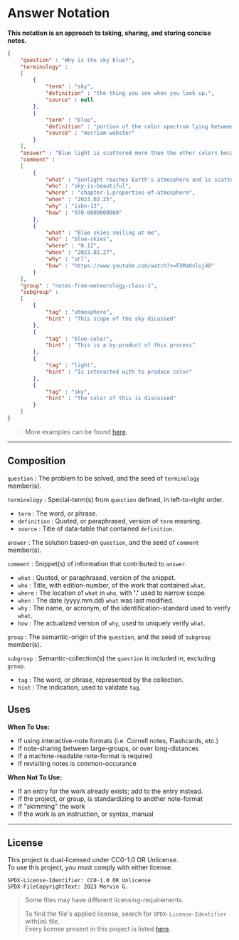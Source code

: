 <!--
  SPDX-License-Identifer: CC0-1.0 OR Unlicense
  SPDX-FileCopyrightText: 2023 Mervin G.

  SPDX-FileType: DOCUMENTATION
  SPDX-FileType: TEXT

  SPDX-FileComment: Overview of project details.
-->

# Answer Notation

**This notation is an approach to taking, sharing, and storing concise notes.**

```json
{
	"question" : "Why is the sky blue?",
	"terminology" :
	[
		{
			"term" : "sky",
			"definition" : "the thing you see when you look up.",
			"source" : null
		},
		{
			"term" : "blue",
			"definition" : "portion of the color spectrum lying between green and violet.",
			"source" : "merriam-webster"
		}
	],
	"answer" : "Blue light is scattered more than the other colors because it travels as shorter, smaller waves.",
	"comment" :
	[
		{
			"what" : "Sunlight reaches Earth's atmosphere and is scattered in all directions by all the gases and particles in the air",
			"who" : "sky-is-beautiful",
			"where" : "chapter-1.properties-of-atmosphere",
			"when" : "2023.02.25",
			"why" : "isbn-13",
			"how" : "978-0000000000"
		},
		{
			"what" : "Blue skies smiling at me",
			"who" : "blue-skies",
			"where" : "0.12",
			"when" : "2023.02.27",
			"why" : "url",
			"how" : "https://www.youtube.com/watch?v=FXMaUnluj40"
		}
	],
	"group" : "notes-from-meteorology-class-1",
	"subgroup" :
	[
		{
			"tag" : "atmosphere",
			"hint" : "This scope of the sky dicussed"
		},
		{
			"tag" : "blue-color",
			"hint" : "This is a by-product of this process"
		},
		{
			"tag" : "light",
			"hint" : "Is interacted with to produce color"
		},
		{
			"tag" : "sky",
			"hint" : "The color of this is discussed"
		}
	]
}
```

> More examples can be found [here](docs/notes).

___

## Composition

`question` : The problem to be solved, and the seed of `terminology` member(s).

`terminology` : Special-term(s) from `question` defined, in left-to-right order.

+ `term` : The word, or phrase.
+ `definition` : Quoted, or paraphrased, version of `term` meaning.
+ `source` : Title of data-table that contained `definition`.

`answer` : The solution based-on `question`, and the seed of `comment` member(s).

`comment` : Snippet(s) of information that contributed to `answer`.

+ `what` : Quoted, or paraphrased, version of the snippet.
+ `who` : Title, with edition-number, of the work that contained `what`.
+ `where` : The location of `what` in `who`, with **'.'** used to narrow scope.
+ `when` : The date (yyyy.mm.dd) `what` was last modified.
+ `why` :  The name, or acronym, of the identification-standard used to verify `what`.
+ `how` : The actualized version of `why`, used to uniquely verify `what`.

`group` : The semantic-origin of the `question`, and the seed of `subgroup` member(s).

`subgroup` : Semantic-collection(s) the `question` is included in, excluding `group`.

+ `tag` : The word, or phrase, represented by the collection.
+ `hint` : The indication, used to validate `tag`.

## Uses

**When To Use:**

+ If using interactive-note formats (i.e. Cornell notes, Flashcards, etc.)
+ If note-sharing between large-groups, or over long-distances
+ If a machine-readable note-format is required
+ If revisiting notes is common-occurance

**When Not To Use:**

+ If an entry for the work already exists; add to the entry instead.
+ If the project, or group, is standardizing to another note-format
+ If "skimming" the work
+ If the work is an instruction, or syntax, manual

___

## License

This project is dual-licensed under CC0-1.0 OR Unlicense.
<br>
To use this project, you must comply with either license.

```
SPDX-License-Identifier: CC0-1.0 OR Unlicense
SPDX-FileCopyrightText: 2023 Mervin G.
```

> Some files may have different licensing-requirements.
>
> To find the file's applied license,
> search for `SPDX-License-Identifier` with(in) file.
> <br>
> Every license present in this project is listed [here](LICENSES).
